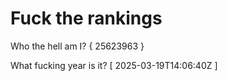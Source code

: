 # Fuck the rankings

Who the hell am I?
{ 25623963 }

What fucking year is it?
[ 2025-03-19T14:06:40Z ]
